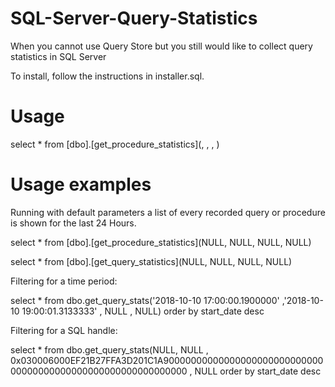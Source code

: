 # SQL-Server-Query-Statistics
When you cannot use Query Store but you still would like to collect query statistics in SQL Server

To install, follow the instructions in installer.sql. 

# Usage
select * 
from [dbo].[get_procedure_statistics](<begin time>, <end time>, <SQL handle>, <Plan Handle>)


# Usage examples
Running with default parameters a list of every recorded query or procedure is shown for the last 24 Hours.

select * 
from [dbo].[get_procedure_statistics](NULL, NULL, NULL, NULL)

select * 
from [dbo].[get_query_statistics](NULL, NULL, NULL, NULL)

Filtering for a time period:

select * from dbo.get_query_stats('2018-10-10 17:00:00.1900000'
    ,'2018-10-10 19:00:01.3133333'
    , NULL
    , NULL)
order by start_date desc

Filtering for a SQL handle:

select * from dbo.get_query_stats(NULL, NULL
    , 0x030006000EF21B27FFA3D201C1A9000000000000000000000000000000000000000000000000000000000000
    , NULL
order by start_date desc
